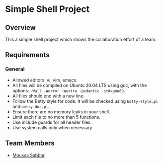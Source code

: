 # Simple Shell Project

## Overview
This a simple shell project which shows the collaboration effort of a team.

## Requirements

### General
- Allowed editors: vi, vim, emacs.
- All files will be compiled on Ubuntu 20.04 LTS using gcc, with the options: `-Wall -Werror -Wextra -pedantic -std=gnu89`.
- All files should end with a new line.
- Follow the Betty style for code. It will be checked using `betty-style.pl` and `betty-doc.pl`.
- Ensure there are no memory leaks in your shell.
- Limit each file to no more than 5 functions.
- Use include guards for all header files.
- Use system calls only when necessary.


## Team Members
- [Moussa Sabbar](https://github.com/thatanoslord)
